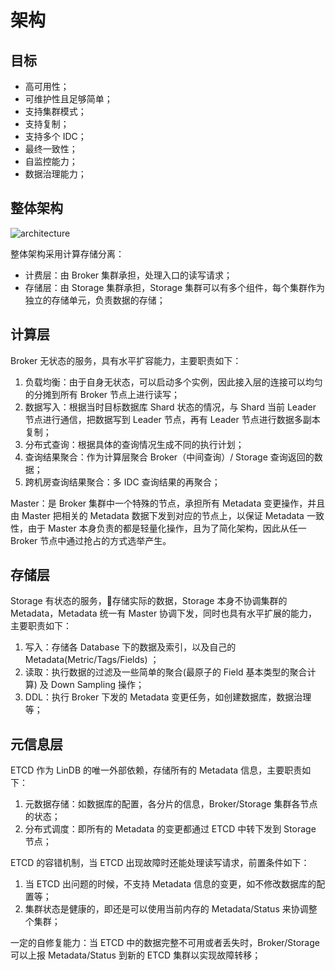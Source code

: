 # 架构

## 目标

- 高可用性；
- 可维护性且足够简单；
- 支持集群模式；
- 支持复制；
- 支持多个 IDC；
- 最终一致性；
- 自监控能力；
- 数据治理能力；

## 整体架构

![architecture](@images/design/architecture.png)

整体架构采用计算存储分离：
- 计费层：由 Broker 集群承担，处理入口的读写请求；
- 存储层：由 Storage 集群承担，Storage 集群可以有多个组件，每个集群作为独立的存储单元，负责数据的存储；

## 计算层

Broker 无状态的服务，具有水平扩容能力，主要职责如下：

1. 负载均衡：由于自身无状态，可以启动多个实例，因此接入层的连接可以均匀的分摊到所有 Broker 节点上进行读写；
2. 数据写入：根据当时目标数据库 Shard 状态的情况，与 Shard 当前 Leader 节点进行通信，把数据写到 Leader 节点，再有 Leader 节点进行数据多副本复制；
3. 分布式查询：根据具体的查询情况生成不同的执行计划；
4. 查询结果聚合：作为计算层聚合 Broker（中间查询）/ Storage 查询返回的数据；
5. 跨机房查询结果聚合：多 IDC 查询结果的再聚合；

 Master：是 Broker 集群中一个特殊的节点，承担所有 Metadata 变更操作，并且由 Master 把相关的 Metadata 数据下发到对应的节点上，以保证 Metadata 一致性，由于 Master 本身负责的都是轻量化操作，且为了简化架构，因此从任一 Broker 节点中通过抢占的方式选举产生。

## 存储层

Storage 有状态的服务，存储实际的数据，Storage 本身不协调集群的 Metadata，Metadata 统一有 Master 协调下发，同时也具有水平扩展的能力，主要职责如下：

1. 写入：存储各 Database 下的数据及索引，以及自己的 Metadata(Metric/Tags/Fields) ；
2. 读取：执行数据的过滤及一些简单的聚合(最原子的 Field 基本类型的聚合计算) 及 Down Sampling 操作；
3. DDL：执行 Broker 下发的 Metadata 变更任务，如创建数据库，数据治理等；

## 元信息层

ETCD 作为 LinDB 的唯一外部依赖，存储所有的 Metadata 信息，主要职责如下：

1. 元数据存储：如数据库的配置，各分片的信息，Broker/Storage 集群各节点的状态；
2. 分布式调度：即所有的 Metadata 的变更都通过 ETCD 中转下发到 Storage 节点；

ETCD 的容错机制，当 ETCD 出现故障时还能处理读写请求，前置条件如下：

1. 当 ETCD 出问题的时候，不支持 Metadata 信息的变更，如不修改数据库的配置等；
2. 集群状态是健康的，即还是可以使用当前内存的 Metadata/Status 来协调整个集群；

一定的自修复能力：当 ETCD 中的数据完整不可用或者丢失时，Broker/Storage 可以上报 Metadata/Status 到新的 ETCD 集群以实现故障转移；